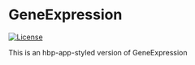 # GeneExpression

[![License](https://img.shields.io/badge/license-GPL--3.0-blue.svg)](https://www.gnu.org/licenses/gpl-3.0.html)

This is an hbp-app-styled version of GeneExpression
